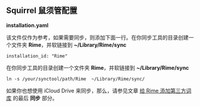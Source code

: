 Squirrel 鼠须管配置
-------------------

**installation.yaml**

该文件仅作为参考，如果需要同步，则添加下面一行。在你同步工具的目录创建一个文件夹 **Rime**，并软链接到 **~/Library/Rime/sync**

    installation_id: "Rime"

在你同步工具的目录创建一个文件夹 **Rime**，并软链接到 **~/Library/Rime/sync**

    ln -s /your/synctool/path/Rime  ~/Library/Rime/sync/

如果你也想使用 iCloud Drive 来同步，那么，请参见文章 [给 Rime 添加第三方词库](http://havee.me/mac/2015-05/add-dic-for-rime.html) 的最后 **同步** 部分。

